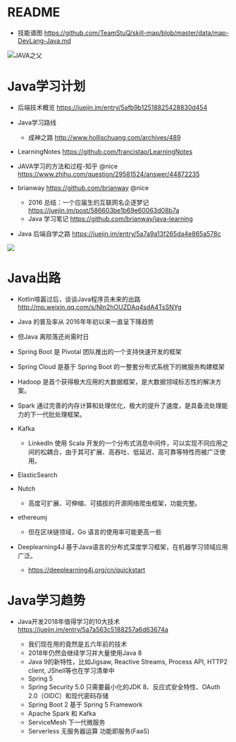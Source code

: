 # README

- 技能谱图 <https://github.com/TeamStuQ/skill-map/blob/master/data/map-DevLang-Java.md>

![JAVA之父](http://www.yiibai.com/uploads/images/201702/2802/686140245_35550.jpg)

# Java学习计划

- 后端技术概览 https://juejin.im/entry/5afb9b12518825428830d454
- Java学习路线

  - 成神之路 <http://www.hollischuang.com/archives/489>
- LearningNotes <https://github.com/francistao/LearningNotes>
- JAVA学习的方法和过程-知乎 @nice <https://www.zhihu.com/question/29581524/answer/44872235>
- brianway https://github.com/brianway @nice
  - 2016 总结：一个应届生的互联网名企逐梦记 <https://juejin.im/post/586603be1b69e60063d08b7a>
  -  Java 学习笔记 https://github.com/brianway/java-learning
- Java 后端自学之路 <https://juejin.im/entry/5a7a9a13f265da4e865a578c>

![](https://user-gold-cdn.xitu.io/2018/2/7/1616ee9f71973a2e?imageslim)


# Java出路

- Kotlin喧嚣过后，谈谈Java程序员未来的出路 <http://mp.weixin.qq.com/s/NIn2hOUZDAq4sdA4TsSNYg>
- Java 的普及率从 2016年年初以来一直呈下降趋势
- 但Java 离陨落还尚需时日
- Spring Boot 是 Pivotal 团队推出的一个支持快速开发的框架
- Spring Cloud 是基于 Spring Boot 的一整套分布式系统下的微服务构建框架
- Hadoop 是首个获得极大应用的大数据框架，是大数据领域标志性的解决方案。
- Spark 通过完善的内存计算和处理优化，极大的提升了速度，是具备流处理能力的下一代批处理框架。
- Kafka

  - LinkedIn 使用 Scala 开发的一个分布式消息中间件，可以实现不同应用之间的松耦合，由于其可扩展、高吞吐、低延迟、高可靠等特性而被广泛使用。

- ElasticSearch

- Nutch

  - 高度可扩展、可伸缩、可插拔的开源网络爬虫框架，功能完整。

- ethereumj

  - 但在区块链领域，Go 语言的使用率可能更高一些

- Deeplearning4J 基于Java语言的分布式深度学习框架，在机器学习领域应用广泛。

  - <https://deeplearning4j.org/cn/quickstart>

# Java学习趋势

- Java开发2018年值得学习的10大技术 <https://juejin.im/entry/5a7a563c5188257a6d63674a>

  - 我们现在用的竟然是五六年前的技术
  - 2018年仍然会继续学习并大量使用Java 8
  - Java 9的新特性，比如Jigsaw, Reactive Streams, Process API, HTTP2 client, JShell等也在学习清单中
  - Spring 5
  - Spring Security 5.0 只需要最小化的JDK 8、反应式安全特性、OAuth 2.0（OIDC）和现代密码存储
  - Spring Boot 2 基于 Spring 5 Framework
  - Apache Spark 和 Kafka
  - ServiceMesh 下一代微服务
  - Serverless 无服务器运算 功能即服务(FaaS)